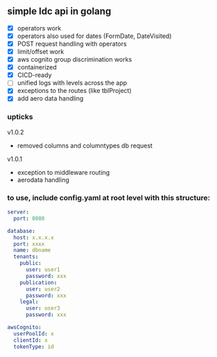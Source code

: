 ## simple ldc api in golang
- [x] operators work
- [x] operators also used for dates (FormDate, DateVisited)
- [x] POST request handling with operators
- [x] limit/offset work
- [x] aws cognito group discrimination works
- [x] containerized 
- [x] CICD-ready
- [ ] unified logs with levels across the app
- [x] exceptions to the routes (like tblProject)
- [x] add aero data handling

### upticks
v1.0.2
- removed columns and columntypes db request

v1.0.1
- exception to middleware routing
- aerodata handling


### to use, include config.yaml at root level with this structure:
```yaml
server:
  port: 8080

database:
  host: x.x.x.x
  port: xxxx
  name: dbname
  tenants:
    public:
      user: user1
      password: xxx
    publication:
      user: user2
      password: xxx
    legal:
      user: user3
      password: xxx

awsCognito:
  userPoolId: x
  clientId: x
  tokenType: id 
```